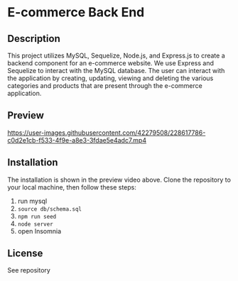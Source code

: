 # E-commerce Back End

## Description
This project utilizes MySQL, Sequelize, Node.js, and Express.js to create a backend component for an e-commerce website. We use Express and Sequelize to interact with the MySQL database. The user can interact with the application by creating, updating, viewing and deleting the various categories and products that are present through the e-commerce application. 

## Preview 

https://user-images.githubusercontent.com/42279508/228617786-c0d2e1cb-f533-4f9e-a8e3-3fdae5e4adc7.mp4

## Installation 
The installation is shown in the preview video above. Clone the repository to your local machine, then follow these steps:  

1. run mysql  
2. `source db/schema.sql`  
2. `npm run seed`  
3. `node server`  
4. open Insomnia

## License
See repository
